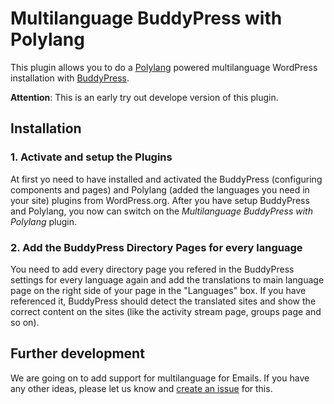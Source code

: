 # Multilanguage BuddyPress with Polylang

This plugin allows you to do a [Polylang](https://de.wordpress.org/plugins/polylang/) powered multilanguage WordPress installation with [BuddyPress](https://de.wordpress.org/plugins/buddypress/).
 
**Attention**: This is an early try out develope version of this plugin.
 
## Installation
   
### 1. Activate and setup the Plugins 
   
At first yo need to have installed and activated the BuddyPress (configuring components and pages) and Polylang (added the languages you need in your site) plugins from WordPress.org. After you have setup BuddyPress and Polylang, you now can switch on the _Multilanguage BuddyPress with Polylang_ plugin. 
   
### 2. Add the BuddyPress Directory Pages for every language
   
You need to add every directory page you refered in the BuddyPress settings for every language again and add the translations to main language page on the right side of your page in the "Languages" box. If you have referenced it, BuddyPress should detect the translated sites and show the correct content on the sites (like the activity stream page, groups page and so on). 
   
## Further development
 
We are going on to add support for multilanguage for Emails. If you have any other ideas, please let us know and [create an issue](https://github.com/awsmug/multilanguage-buddyPress-with-polylang/issues) for this.
